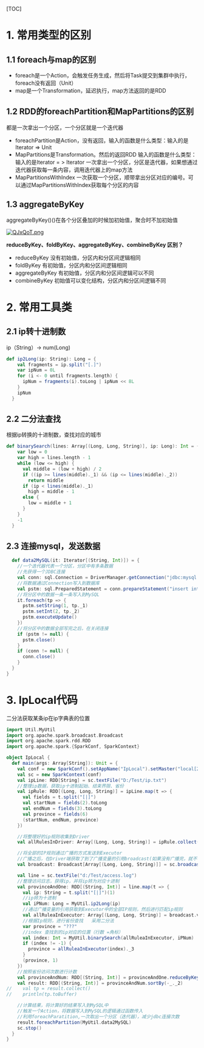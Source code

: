 [TOC]
# 1. 常用类型的区别
## 1.1 foreach与map的区别

- foreach是一个Action，会触发任务生成，然后将Task提交到集群中执行，foreach没有返回（Unit）
- map是一个Transformation，延迟执行，map方法返回的是RDD

## 1.2 RDD的foreachPartition和MapPartitions的区别
都是一次拿出一个分区，一个分区就是一个迭代器

- foreachPartition是Action，没有返回，输入的函数是什么类型：输入的是Iterator => Unit
- MapPartitions是Transformation。然后的返回RDD 输入的函数是什么类型：输入的是Iterator = > Iterator
一次拿出一个分区，分区是迭代器，如果想通过迭代器获取每一条内容，调用迭代器上的map方法
- MapPartitionsWithIndex 一次获取一个分区，顺带拿出分区对应的编号。可以通过MapPartitionsWithIndex获取每个分区的内容

## 1.3 aggregateByKey
aggregateByKey()()在各个分区叠加的时候加初始值，聚合时不加初始值

[![QJxQoT.png](https://s2.ax1x.com/2019/12/06/QJxQoT.png "aggregateByKey")](https://ae01.alicdn.com/kf/H740cb6cca5cd4776bd46afcefa630ee74.png)

**reduceByKey、foldByKey、aggregateByKey、combineByKey 区别？**

- reduceByKey 没有初始值，分区内和分区间逻辑相同
- foldByKey 有初始值，分区内和分区间逻辑相同
- aggregateByKey 有初始值，分区内和分区间逻辑可以不同
- combineByKey 初始值可以变化结构，分区内和分区间逻辑不同

# 2. 常用工具类
## 2.1 ip转十进制数
ip（String）-> num(Long)
```scala
def ip2Long(ip: String): Long = {
    val fragments = ip.split("[.]")
    var ipNum = 0L
    for (i <- 0 until fragments.length) {
      ipNum = fragments(i).toLong | ipNum << 8L
    }
    ipNum
  }
```
## 2.2 二分法查找
根据ip转换的十进制数，查找对应的城市
```scala
def binarySearch(lines: Array[(Long, Long, String)], ip: Long): Int = {
    var low = 0
    var high = lines.length - 1
    while (low <= high) {
      val middle = (low + high) / 2
      if ((ip >= lines(middle)._1) && (ip <= lines(middle)._2))
        return middle
      if (ip < lines(middle)._1)
        high = middle - 1
      else {
        low = middle + 1
      }
    }
    -1
  }
```
## 2.3 连接mysql，发送数据

```scala
  def data2MySQL(it: Iterator[(String, Int)]) = {
    //一个迭代器代表一个分区，分区中有多条数据
    //先获得一个JDBC连接
    val conn: sql.Connection = DriverManager.getConnection("jdbc:mysql://localhost:3306/bigdata?characterEncoding=UTF-8", "root", "pwd")
    //将数据通过Connection写入到数据库
    val pstm: sql.PreparedStatement = conn.prepareStatement("insert into access_log values(?,?)")
    //将分区中的数据一条一条写入到MySQL
    it.foreach(tp => {
      pstm.setString(1, tp._1)
      pstm.setInt(2, tp._2)
      pstm.executeUpdate()
    })
    //将分区中的数据全部写完之后，在关闭连接
    if (pstm != null) {
      pstm.close()
    }
    if (conn != null) {
      conn.close()
    }
  }
}
```

# 3. IpLocal代码
二分法获取某条ip在ip字典表的位置

```scala
import Util.MyUtil
import org.apache.spark.broadcast.Broadcast
import org.apache.spark.rdd.RDD
import org.apache.spark.{SparkConf, SparkContext}

object IpLocal {
  def main(args: Array[String]): Unit = {
    val conf = new SparkConf().setAppName("IpLocal").setMaster("local[2]")
    val sc = new SparkContext(conf)
    val ipLine: RDD[String] = sc.textFile("D:/Test/ip.txt")
    //整理ip数据，获取ip十进制起始、结束界限、省份
    val ipRule: RDD[(Long, Long, String)] = ipLine.map(t => {
      val fields = t.split("[|]")
      val startNum = fields(2).toLong
      val endNum = fields(3).toLong
      val province = fields(6)
      (startNum, endNum, province)
    })

    //将整理好的ip规则收集到Driver
    val allRulesInDriver: Array[(Long, Long, String)] = ipRule.collect()

    //将全部的IP规则通过广播的方式发送到Executor
    //广播之后，在Driver端获取了到了广播变量的引用broadcast(如果没有广播完，就不往下走)
    val broadcast: Broadcast[Array[(Long, Long, String)]] = sc.broadcast(allRulesInDriver)

    val line = sc.textFile("d:/Test/access.log")
    //整理访问日志，获得ip，并将ip转为对应十进制
    val provinceAndOne: RDD[(String, Int)] = line.map(t => {
      val ip: String = t.split("[|]")(1)
      //ip转为十进制
      val iPNum: Long = MyUtil.ip2Long(ip)
      //通过广播变量的引用获取到Executor中的全部IP规则，然后进行匹配ip规则
      val allRuleaInExecutor: Array[(Long, Long, String)] = broadcast.value
      //根据Ip规则，进行省份查找   采用二分法
      var province = "???"
      //index 查找到的ip对应的位置（行数 =角标）
      val index: Int = MyUtil.binarySearch(allRuleaInExecutor, iPNum)
      if (index != -1) {
        province = allRuleaInExecutor(index)._3
      }
      (province, 1)
    })
    //按照省份访问次数进行计数
    val provinceAndNum: RDD[(String, Int)] = provinceAndOne.reduceByKey(_ + _)
    val result: RDD[(String, Int)] = provinceAndNum.sortBy(-_._2)
//    val tp = result.collect()
//    println(tp.toBuffer)

    //计算结果，将计算好的结果写入到MySQL中
    //触发一个Action，将数据写入到MySQL的逻辑通过函数传入
    //利用foreachParatition,一次取出一个分区（迭代器），减少jdbc连接次数
    result.foreachPartition(MyUtil.data2MySQL)
    sc.stop()
  }
}
```
